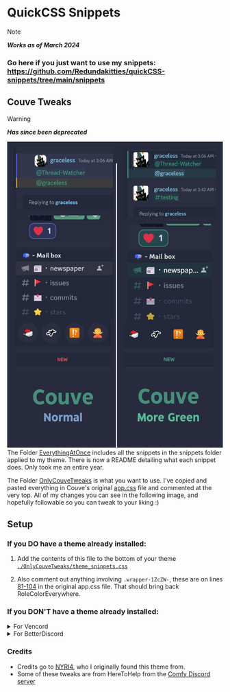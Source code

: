 # QuickCSS Snippets

> [!NOTE]  
> ***Works as of March 2024***

### Go here if you just want to use my snippets: https://github.com/Redundakitties/quickCSS-snippets/tree/main/snippets


## Couve Tweaks 
> [!WARNING]  
> ***Has since been deprecated***

![CouveTweaks](cabbage.png)
The Folder [EverythingAtOnce](https://github.com/Redundakitties/quickCSS-snippets/tree/master/EverythingAtOnce) includes all the snippets in the snippets folder applied to my theme. There is now a README detailing what each snippet does. Only took me an entire year. 


The Folder [OnlyCouveTweaks](https://github.com/Redundakitties/quickCSS-snippets/tree/master/OnlyCouveTweaks) is what you want to use. I've copied and pasted everything in Couve's original [app.css](https://github.com/NYRI4/Couve/blob/main/betterdiscord/app.css) file and commented at the very top. All of my changes you can see in the following image, and hopefully followable so you can tweak to your liking :) 

## Setup
### If you DO have a theme already installed:
1. Add the contents of this file to the bottom of your theme
<a href="https://raw.githubusercontent.com/Redundakitties/quickCSS-snippets/master/OnlyCouveTweaks/theme_snippets.css"><code>./OnlyCouveTweaks/theme_snippets.css</code></a>

2. Also comment out anything involving `.wrapper-1ZcZW-`, these are on lines [81-104](https://github.com/NYRI4/Couve/blob/c43f6f3364e41aa775b5038baddee2ff8144bead/betterdiscord/app.css#L81-L104) in the original app.css file. That should bring back RoleColorEverywhere. 

### If you DON'T have a theme already installed:
<details>

<summary>For Vencord</summary>
Either:
a) copy and paste this code from 
<a href="https://raw.githubusercontent.com/Redundakitties/quickCSS-snippets/master/OnlyCouveTweaks/quickCss.css"><code>./OnlyCouveTweaks/quickCss.css</code></a> into your <code>quickCss.css</code> file found here: <code>C:\Users\&lt;name&gt;\AppData\Roaming\Vencord\settings\quickCss.css</code>
<br>
OR
<br> 
b) paste this link <code>https://raw.githubusercontent.com/Redundakitties/quickCSS-snippets/master/OnlyCouveTweaks/quickCss.css</code> into the theme section in your settings like you would any other theme.
</details>

<details>
<summary>For BetterDiscord</summary>
copy and paste this code from
<a href="https://raw.githubusercontent.com/Redundakitties/quickCSS-snippets/master/OnlyCouveTweaks/quickCss.css"><code>./OnlyCouveTweaks/quickCss.css</code></a> into your css file.
</details>

### Credits
- Credits go to [NYRI4](https://github.com/NYRI4/Couve), who I originally found this theme from. 
- Some of these tweaks are from HereToHelp from the [Comfy Discord server](https://discord.gg/comfy-camp-811203761619337259) 
